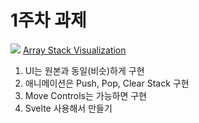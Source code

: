 # 1주차 과제
![](https://github.com/user-attachments/assets/7fa02194-da98-4cd4-b086-828029179dc4)
[Array Stack Visualization](https://www.cs.usfca.edu/~galles/visualization/StackArray.html)

1. UI는 원본과 동일(비슷)하게 구현
2. 애니메이션은 Push, Pop, Clear Stack 구현
3. Move Controls는 가능하면 구현
4. Svelte 사용해서 만들기